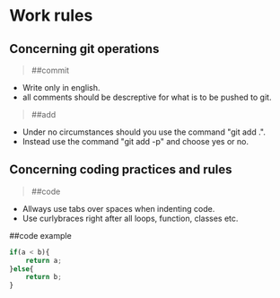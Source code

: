 Work rules
==========

Concerning git operations
-------------------------

> ##commit 
> 
* Write only in english.
* all comments should be descreptive for what is to be pushed to git.
		 
> ##add
> 
* Under no circumstances should you use the command "git add .".
* Instead use the command "git add -p" and choose yes or no.
		 
Concerning coding practices and rules
-------------------------------------

> ##code

* Allways use tabs over spaces when indenting code.
* Use curlybraces right after all loops, function, classes etc.

##code example
```javascript
if(a < b){
	return a;
}else{
	return b;
}
```


